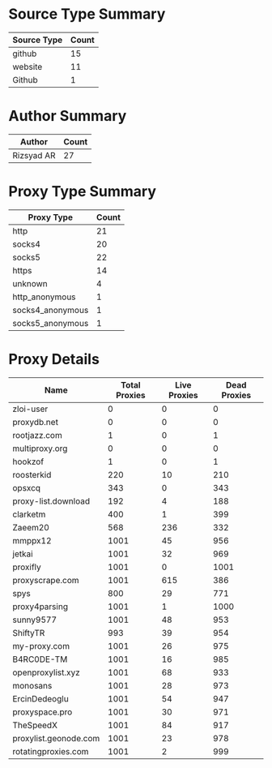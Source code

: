 # Source Type Summary

| Source Type | Count |
|-------------|-------|
| github | 15 |
| website | 11 |
| Github | 1 |


# Author Summary

| Author | Count |
|--------|-------|
| Rizsyad AR | 27 |


# Proxy Type Summary

| Proxy Type | Count |
|------------|-------|
| http | 21 |
| socks4 | 20 |
| socks5 | 22 |
| https | 14 |
| unknown | 4 |
| http_anonymous | 1 |
| socks4_anonymous | 1 |
| socks5_anonymous | 1 |


# Proxy Details

| Name | Total Proxies | Live Proxies | Dead Proxies |
|------|---------------|--------------|---------------|
| zloi-user | 0 | 0 | 0 |
| proxydb.net | 0 | 0 | 0 |
| rootjazz.com | 1 | 0 | 1 |
| multiproxy.org | 0 | 0 | 0 |
| hookzof | 1 | 0 | 1 |
| roosterkid | 220 | 10 | 210 |
| opsxcq | 343 | 0 | 343 |
| proxy-list.download | 192 | 4 | 188 |
| clarketm | 400 | 1 | 399 |
| Zaeem20 | 568 | 236 | 332 |
| mmppx12 | 1001 | 45 | 956 |
| jetkai | 1001 | 32 | 969 |
| proxifly | 1001 | 0 | 1001 |
| proxyscrape.com | 1001 | 615 | 386 |
| spys | 800 | 29 | 771 |
| proxy4parsing | 1001 | 1 | 1000 |
| sunny9577 | 1001 | 48 | 953 |
| ShiftyTR | 993 | 39 | 954 |
| my-proxy.com | 1001 | 26 | 975 |
| B4RC0DE-TM | 1001 | 16 | 985 |
| openproxylist.xyz | 1001 | 68 | 933 |
| monosans | 1001 | 28 | 973 |
| ErcinDedeoglu | 1001 | 54 | 947 |
| proxyspace.pro | 1001 | 30 | 971 |
| TheSpeedX | 1001 | 84 | 917 |
| proxylist.geonode.com | 1001 | 23 | 978 |
| rotatingproxies.com | 1001 | 2 | 999 |
